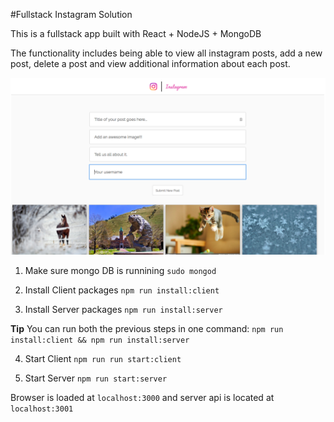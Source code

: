 #Fullstack Instagram Solution

This is a fullstack app built with React + NodeJS + MongoDB

The functionality includes being able to view all instagram posts, add a new post, delete a post and view additional information about each post.

![alt text](https://github.com/3mi1y/Instagram_Solution/blob/master/instaSolution.png?raw=true)

1) Make sure mongo DB is runnining
`sudo mongod`

2) Install Client packages
`npm run install:client`

3) Install Server packages
`npm run install:server`

__Tip__
You can run both the previous steps in one command:
`npm run install:client && npm run install:server`

4) Start Client
`npm run run start:client`

5) Start Server
`npm run start:server`

Browser is loaded at `localhost:3000` and server api is located at `localhost:3001`